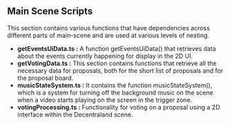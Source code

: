 ## Main Scene Scripts

This section contains various functions that have dependencies across different parts of main-scene and are used at
various levels of nesting.

- **getEventsUiData.ts :**
  A function getEventsUiData() that retrieves data about the events currently happening for display in the 2D UI.
- **getVotingData.ts :**
  This section contains functions that retrieve all the necessary data for proposals, both for the short list of proposals and for the proposal board.
- **musicStateSystem.ts :**
  It contains the function musicStateSystem(), which is a system for turning off the background music on
  the scene when a video starts playing on the screen in the trigger zone.
- **votingProcessing.ts :**
  Functionality for voting on a proposal using a 2D interface within the Decentraland scene.
